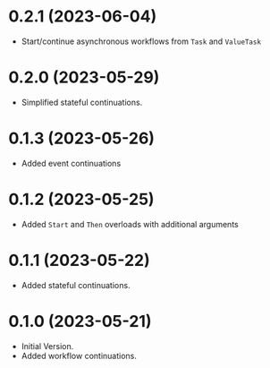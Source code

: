 # 0.2.1 (2023-06-04)

- Start/continue asynchronous workflows from `Task` and `ValueTask`

# 0.2.0 (2023-05-29)

- Simplified stateful continuations.

# 0.1.3 (2023-05-26)

- Added event continuations

# 0.1.2 (2023-05-25)

- Added `Start` and `Then` overloads with additional arguments

# 0.1.1 (2023-05-22)

- Added stateful continuations.

# 0.1.0 (2023-05-21)

- Initial Version.
- Added workflow continuations.